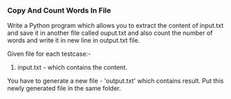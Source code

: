 ### Copy And Count Words In File
Write a Python program which allows you to extract the content of input.txt and save it in another file called ouput.txt and also count the number of words and write it in new line in output.txt file.

Given file for each testcase:-
1. input.txt - which contains the content.


You have to generate a new file - 'output.txt' which contains result. Put this newly generated file in the same folder.
